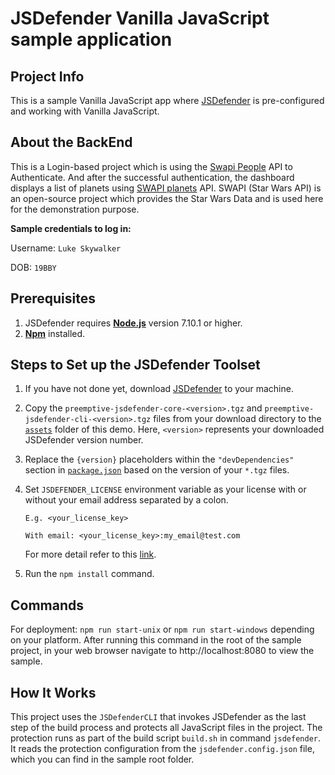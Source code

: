 # JSDefender Vanilla JavaScript sample application

## Project Info
This is a sample Vanilla JavaScript app where [JSDefender](https://www.preemptive.com/products/jsdefender) is pre-configured and working with Vanilla JavaScript.

## About the BackEnd
This is a Login-based project which is using the [Swapi People](https://swapi.dev/api/people/1) API to Authenticate. And after the successful authentication, the dashboard displays a list of planets using [SWAPI planets](https://swapi.dev/api/planets/?page=1) API.
SWAPI (Star Wars API) is an open-source project which provides the Star Wars Data and is used here for the demonstration purpose.

**Sample credentials to log in:**

Username: `Luke Skywalker`

DOB: `19BBY`

## Prerequisites
1. JSDefender requires **[Node.js](https://nodejs.org/en/download/)** version 7.10.1 or higher.
2. **[Npm](https://nodejs.org/en/download/)** installed.

## Steps to Set up the JSDefender Toolset
1. If you have not done yet, download [JSDefender](https://www.preemptive.com/products/jsdefender/downloads) to your machine.
2. Copy the `preemptive-jsdefender-core-<version>.tgz` and `preemptive-jsdefender-cli-<version>.tgz` files from your download directory to the [`assets`](assets/) folder of this demo. Here, `<version>` represents your downloaded JSDefender version number.
3. Replace the `{version}` placeholders within the `"devDependencies"` section in [`package.json`](package.json) based on the version of your `*.tgz` files.
4. Set `JSDEFENDER_LICENSE` environment variable as your license with or without your email address separated by a colon.
    ```
    E.g. <your_license_key>

    With email: <your_license_key>:my_email@test.com
    ```

    For more detail refer to this [link](https://www.preemptive.com/jsdefender/userguide/en/intro_licensing.html).

5. Run the `npm install` command.

## Commands
For deployment: `npm run start-unix` or `npm run start-windows` depending on your platform.
After running this command in the root of the sample project, in your web browser navigate to http://localhost:8080 to view the sample.

## How It Works

This project uses the `JSDefenderCLI` that invokes JSDefender as the last step of the build process and protects all JavaScript files in the project. The protection runs
as part of the build script `build.sh` in command `jsdefender`. It reads the protection configuration from the `jsdefender.config.json`
file, which you can find in the sample root folder.
